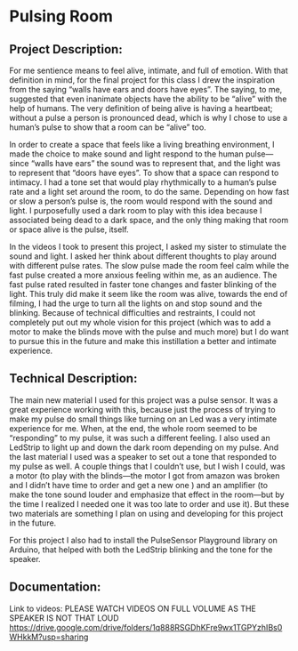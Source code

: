 # Pulsing Room


## Project Description:

For me sentience means to feel alive, intimate, and full of emotion. With that definition in mind,
for the final project for this class I drew the inspiration from the saying “walls have ears and
doors have eyes”. The saying, to me, suggested that even inanimate objects have the ability to
be “alive” with the help of humans. The very definition of being alive is having a heartbeat;
without a pulse a person is pronounced dead, which is why I chose to use a human’s pulse to
show that a room can be “alive” too.

In order to create a space that feels like a living breathing environment, I made the choice to
make sound and light respond to the human pulse—since “walls have ears” the sound was to
represent that, and the light was to represent that “doors have eyes”. To show that a space can
respond to intimacy. I had a tone set that would play rhythmically to a human’s pulse rate and a
light set around the room, to do the same. Depending on how fast or slow a person’s pulse is,
the room would respond with the sound and light. I purposefully used a dark room to play with
this idea because I associated being dead to a dark space, and the only thing making that room
or space alive is the pulse, itself.

In the videos I took to present this project, I asked my sister to stimulate the sound and light. I
asked her think about different thoughts to play around with different pulse rates. The slow
pulse made the room feel calm while the fast pulse created a more anxious feeling within me,
as an audience. The fast pulse rated resulted in faster tone changes and faster blinking of the
light. This truly did make it seem like the room was alive, towards the end of filming, I had the
urge to turn all the lights on and stop sound and the blinking.
Because of technical difficulties and restraints, I could not completely put out my whole vision
for this project (which was to add a motor to make the blinds move with the pulse and much
more) but I do want to pursue this in the future and make this instillation a better and intimate
experience.

## Technical Description:

The main new material I used for this project was a pulse sensor. It was a great experience
working with this, because just the process of trying to make my pulse do small things like
turning on an Led was a very intimate experience for me. When, at the end, the whole room
seemed to be “responding” to my pulse, it was such a different feeling. I also used an LedStrip
to light up and down the dark room depending on my pulse. And the last material I used was a
speaker to set out a tone that responded to my pulse as well. A couple things that I couldn’t
use, but I wish I could, was a motor (to play with the blinds—the motor I got from amazon was 
broken and I didn’t have time to order and get a new one ) and an amplifier (to make the tone
sound louder and emphasize that effect in the room—but by the time I realized I needed one it
was too late to order and use it). But these two materials are something I plan on using and
developing for this project in the future.

For this project I also had to install the PulseSensor Playground library on Arduino, that helped
with both the LedStrip blinking and the tone for the speaker.

## Documentation:

Link to videos: PLEASE WATCH VIDEOS ON FULL VOLUME AS THE SPEAKER IS NOT THAT LOUD
https://drive.google.com/drive/folders/1q888RSGDhKFre9wx1TGPYzhIBs0WHkkM?usp=sharing
